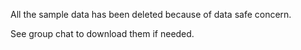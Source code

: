 All the sample data has been deleted because of data safe concern.

See group chat to download them if needed.
